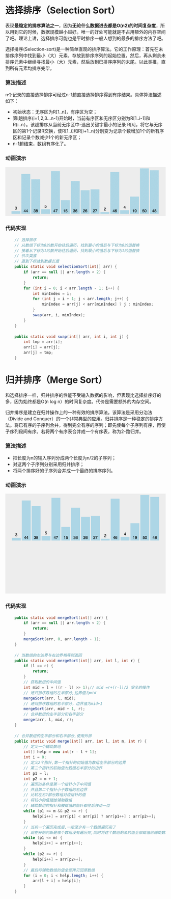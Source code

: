 # **选择排序（Selection Sort）**

表现**最稳定的排序算法之一**，因为**无论什么数据进去都是O(n2)的时间复杂度**，所以用到它的时候，数据规模越小越好。唯一的好处可能就是不占用额外的内存空间了吧。理论上讲，选择排序可能也是平时排序一般人想到的最多的排序方法了吧。

选择排序(Selection-sort)是一种简单直观的排序算法。它的工作原理：首先在未排序序列中找到最小（大）元素，存放到排序序列的起始位置，然后，再从剩余未排序元素中继续寻找最小（大）元素，然后放到已排序序列的末尾。以此类推，直到所有元素均排序完毕。

### 算法描述

n个记录的直接选择排序可经过n-1趟直接选择排序得到有序结果。具体算法描述如下：

- 初始状态：无序区为R[1..n]，有序区为空；
- 第i趟排序(i=1,2,3…n-1)开始时，当前有序区和无序区分别为R[1..i-1]和R(i..n）。该趟排序从当前无序区中-选出关键字最小的记录 R[k]，将它与无序区的第1个记录R交换，使R[1..i]和R[i+1..n)分别变为记录个数增加1个的新有序区和记录个数减少1个的新无序区；
- n-1趟结束，数组有序化了。

### 动画演示

![选择排序](./images/选择排序/选择排序1.gif)

### 代码实现

```java
	// 选择排序
	// 从数组下标为0的数开始往后遍历，找到最小的值后与下标为0的值替换
	// 接着从下标为1的数开始往后遍历，找到最小的值后与下标为1的值替换
	// 依次类推
	// 直到下标达到数据长度
	public static void selectionSort(int[] arr) {
		if (arr == null || arr.length < 2) {
			return;
		}
		for (int i = 0; i < arr.length - 1; i++) {
			int minIndex = i;
			for (int j = i + 1; j < arr.length; j++) {
				minIndex = arr[j] < arr[minIndex] ? j : minIndex;
			}
			swap(arr, i, minIndex);
		}
	}

	public static void swap(int[] arr, int i, int j) {
		int tmp = arr[i];
		arr[i] = arr[j];
		arr[j] = tmp;
	}
```

# 归并排序（Merge Sort）

和选择排序一样，归并排序的性能不受输入数据的影响，但表现比选择排序好的多，因为始终都是O(n log n）的时间复杂度。代价是需要额外的内存空间。

归并排序是建立在归并操作上的一种有效的排序算法。该算法是采用分治法（Divide and Conquer）的一个非常典型的应用。归并排序是一种稳定的排序方法。将已有序的子序列合并，得到完全有序的序列；即先使每个子序列有序，再使子序列段间有序。若将两个有序表合并成一个有序表，称为2-路归并。 

### 算法描述

- 把长度为n的输入序列分成两个长度为n/2的子序列；
- 对这两个子序列分别采用归并排序；
- 将两个排序好的子序列合并成一个最终的排序序列。

### 动画演示

![归并排序](./images/归并排序/归并排序1.gif)

### 代码实现

```java
	public static void mergeSort(int[] arr) {
		if (arr == null || arr.length < 2) {
			return;
		}
		mergeSort(arr, 0, arr.length - 1);
	}

	// 当数组的左边界与右边界相等则返回
	public static void mergeSort(int[] arr, int l, int r) {
		if (l == r) {
			return;
		}
		// 获取数组的中间值
		int mid = l + ((r - l) >> 1);// mid =r+(r-l)/2 安全的操作
		// 递归排序数组的左半部分,边界值为mid
		mergeSort(arr, l, mid);
		// 递归排序数组的右半部分，边界值为mid+1
		mergeSort(arr, mid + 1, r);
		// 合并数组的左半部分和右半部分
		merge(arr, l, mid, r);
	}

	// 合并数组的左半部分和右半部分,使用外排
	public static void merge(int[] arr, int l, int m, int r) {
		// 定义一个辅助数组
		int[] help = new int[r - l + 1];
		int i = 0;
		// 定义2个指针,第一个指针的初始值为数组左半部分的边界
		// 第二个指针的初始值为数组右半部分的边界
		int p1 = l;
		int p2 = m + 1;
		// 遍历的条件是第一个指针小于中间值
		// 并且第二个指针小于数组的右边界
		// 比较左右2部分数组对应指针的值
		// 将较小的值赋给辅助数组
		// 辅助数组的指针和被赋值的指针都往后移动一位
		while (p1 <= m && p2 <= r) {
			help[i++] = arr[p1] < arr[p2] ? arr[p1++] : arr[p2++];
		}
		// 当前一个遍历完成后,一定至少有一个数组遍历完了
		// 现在开始判断是哪个数组没有遍历完,同时将这个数组剩余的值全部赋值给辅助数组
		while (p1 <= m) {
			help[i++] = arr[p1++];
		}
		while (p2 <= r) {
			help[i++] = arr[p2++];
		}
		// 最后将辅助数组的值全部拷贝回原数组
		for (i = 0; i < help.length; i++) {
			arr[l + i] = help[i];
		}
	}
```

